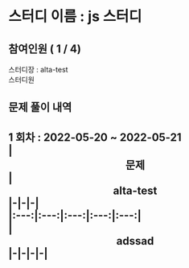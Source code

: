# 스터디 이름 : js 스터디   
## 참여인원 ( 1 / 4)   
스터디장 : alta-test   
스터디원    
## 문제 풀이 내역   
1 회차 : 2022-05-20 ~ 2022-05-21   
|<center>문제</center>|<center>alta-test</center>|-|-|-|   
|:---:|:---:|:---:|:---:|:---:|   
|<center>adssad</center>|-|-|-|-|   
---   
